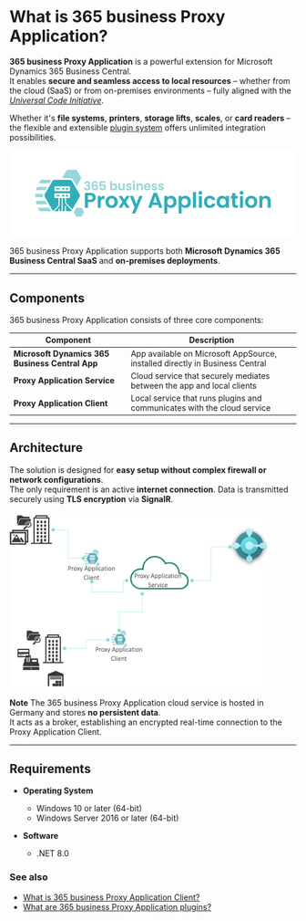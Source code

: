 # What is 365 business Proxy Application?

**365 business Proxy Application** is a powerful extension for Microsoft Dynamics 365 Business Central.  
It enables **secure and seamless access to local resources** – whether from the cloud (SaaS) or from on-premises environments – fully aligned with the [*Universal Code Initiative*](https://www.microsoft.com/en-us/dynamics-365/blog/it-professional/2022/10/28/the-dynamics-365-business-central-universal-code-initiative-is-live.md).

Whether it's **file systems**, **printers**, **storage lifts**, **scales**, or **card readers** – the flexible and extensible [plugin system](plugins.md) offers unlimited integration possibilities.

![365 business Proxy Application](/assets/images/365-business-proxy-application/proxy-application-logo.png)

365 business Proxy Application supports both **Microsoft Dynamics 365 Business Central SaaS** and **on-premises deployments**.

---

## Components

365 business Proxy Application consists of three core components:

| Component                     | Description |
|------------------------------|-------------|
| **Microsoft Dynamics 365 Business Central App** | App available on Microsoft AppSource, installed directly in Business Central |
| **Proxy Application Service** | Cloud service that securely mediates between the app and local clients |
| **Proxy Application Client**  | Local service that runs plugins and communicates with the cloud service |

---

## Architecture

The solution is designed for **easy setup without complex firewall or network configurations**.  
The only requirement is an active **internet connection**. Data is transmitted securely using **TLS encryption** via **SignalR**.

![Proxy Application Architecture](/assets/images/365-business-proxy-application/proxy-application-architecture.png)

<div class="alert alert-info">
    <i class="fa-duotone fa-lightbulb fa-lg"></i>
    <strong>Note</strong>
    The 365 business Proxy Application cloud service is hosted in Germany and stores <b>no persistent data</b>.<br>
    It acts as a broker, establishing an encrypted real-time connection to the Proxy Application Client.
</div>

---
## Requirements

- **Operating System**  
  - Windows 10 or later (64-bit)  
  - Windows Server 2016 or later (64-bit)

- **Software**  
  - .NET 8.0

### See also

- [What is 365 business Proxy Application Client?](proxy-application-client-whatis.md)
- [What are 365 business Proxy Application plugins?](plugins.md)


